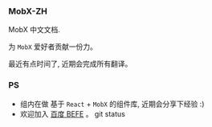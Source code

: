 ### MobX-ZH

MobX 中文文档.

为 `MobX` 爱好者贡献一份力。

最近有点时间了, 近期会完成所有翻译。


### PS

- 组内在做 基于 `React` + `MobX` 的组件库, 近期会分享下经验 :)
- 欢迎加入 [百度 BEFE](https://github.com/be-fe) 。
git status

